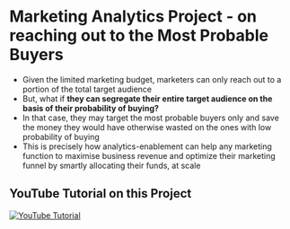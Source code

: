 # Marketing Analytics Project - on reaching out to the Most Probable Buyers
* Given the limited marketing budget, marketers can only reach out to a portion of the total target audience
* But, what if **they can segregate their entire target audience on the basis of their probability of buying?**
* In that case, they may target the most probable buyers only and save the money they would have otherwise wasted on the ones with low probability of buying
* This is precisely how analytics-enablement can help any marketing function to maximise business revenue and optimize their marketing funnel by smartly allocating their funds, at scale

## YouTube Tutorial on this Project
[![YouTube Tutorial](https://img.youtube.com/vi/g7hEPopJ4MY/0.jpg)](https://www.youtube.com/watch?v=g7hEPopJ4MY)
